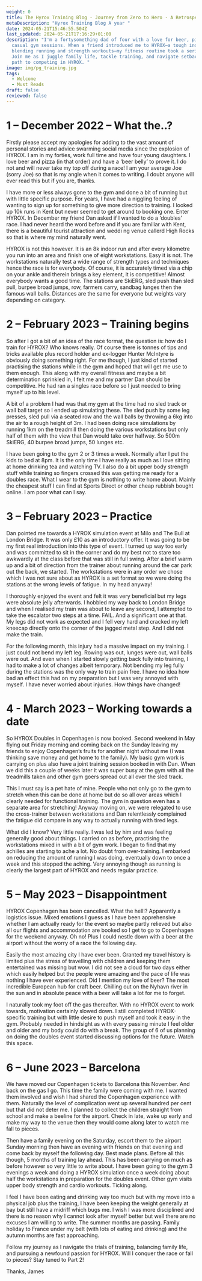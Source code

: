 ```yaml
---
weight: 0
title: The Hyrox Training Blog - Journey from Zero to Hero - A Retrospective Part 1
metaDescription: "Hyrox Training Blog A year "
date: 2024-05-21T15:46:55.504Z
last_updated: 2024-05-21T17:16:29+01:00
description: "I'm a fortysomething dad of four with a love for beer, pizza, and
  casual gym sessions. When a friend introduced me to HYROX—a tough indoor race
  blending running and strength workouts—my fitness routine took a serious turn.
  Join me as I juggle family life, tackle training, and navigate setbacks on my
  path to competing in HYROX. "
image: img/pg_training.jpg
tags:
  - Welcome
  - Must Reads
draft: false
reviewed: false
---
```

# 1 – December 2022 – What the..?

Firstly please accept my apologies for adding to the vast amount of personal stories and advice swarming social media since the explosion of HYROX. I am in my forties, work full time and have four young daughters. I love beer and pizza (in that order) and have a ‘beer belly’ to prove it. I do not and will never take my top off during a race! I am your average Joe (sorry Joe) so that is my angle when it comes to writing. I doubt anyone will ever read this but if you are, thanks.

I have more or less always gone to the gym and done a bit of running but with little specific purpose. For years, I have had a niggling feeling of wanting to sign up for something to give more direction to training. I looked up 10k runs in Kent but never seemed to get around to booking one. Enter HYROX. In December my friend Dan asked if I wanted to do a ‘doubles’ race. I had never heard the word before and if you are familiar with Kent, there is a beautiful tourist attraction and weddi ng venue callerd High Rocks so that is where my mind naturally went.

HYROX is not this however. It is an 8k indoor run and after every kilometre you run into an area and finish one of eight workstations. Easy it is not. The workstations naturally test a wide range of strength types and techniques hence the race is for everybody. Of course, it is accurately timed via a chip on your ankle and therein brings a key element, it is competitive! Almost everybody wants a good time. The stations are SkiERG, sled push than sled pull, burpee broad jumps, row, farmers carry, sandbag lunges then the famous wall balls. Distances are the same for everyone but weights vary depending on category.

# 2 – February 2023 – Training begins

So after I got a bit of an idea of the race format, the question is: how do I train for HYROX? Who knows really. Of course there is tonnes of tips and tricks available plus record holder and ex-logger Hunter McIntyre is obviously doing something right. For me though, I just kind of started practising the stations while in the gym and hoped that will get me use to them enough. This along with my overall fitness and maybe a bit determination sprinkled in, I felt me and my partner Dan should be competitive. He had ran a singles race before so I just needed to bring myself up to his level.

A bit of a problem I had was that my gym at the time had no sled track or wall ball target so I ended up simulating these. The sled push by some leg presses, sled pull via a seated row and the wall balls by throwing a 6kg into the air to a rough height of 3m. I had been doing race simulations by running 1km on the treadmill then doing the various workstations but only half of them with the view that Dan would take over halfway. So 500m SkiERG, 40 burpee broad jumps, 50 lunges etc.

I have been going to the gym 2 or 3 times a week. Normally after I put the kids to bed at 8pm. It is the only time I have really as much as I love sitting at home drinking tea and watching TV. I also do a bit upper body strength stuff while training so fingers crossed this was getting me ready for a doubles race. What I wear to the gym is nothing to write home about. Mainly the cheapest stuff I can find at Sports Direct or other cheap rubbish bought online. I am poor what can I say.

# 3 – February 2023 – Practice

Dan pointed me towards a HYROX simulation event at Milo and The Bull at London Bridge. It was only £10 as an introductory offer. It was going to be my first real introduction into this type of event. I turned up way too early and was committed to sit in the corner and do my best not to stare too awkwardly at the class before that was still in full swing. After a brief warm up and a bit of direction from the trainer about running around the car park out the back, we started. The workstations were in any order we chose which I was not sure about as HYROX is a set format so we were doing the stations at the wrong levels of fatigue. In my head anyway!

I thoroughly enjoyed the event and felt it was very beneficial but my legs were absolute jelly afterwards. I hobbled my way back to London Bridge and when I realised my train was about to leave any second, I attempted to take the escalator two steps at a time. FAIL. And a significant one at that. My legs did not work as expected and I fell very hard and cracked my left kneecap directly onto the corner of the jagged metal step. And I did not make the train.

For the following month, this injury had a massive impact on my training. I just could not bend my left leg. Rowing was out, lunges were out, wall balls were out. And even when I started slowly getting back fully into training, I had to make a lot of changes albeit temporary. Not bending my leg fully during the stations was the only way to train pain free. I have no idea how bad an effect this had on my preparation but I was very annoyed with myself. I have never worried about injuries. How things have changed!

# 4 - March 2023 – Working towards a date

So HYROX Doubles in Copenhagen is now booked. Second weekend in May flying out Friday morning and coming back on the Sunday leaving my friends to enjoy Copenhagen’s fruits for another night without me (I was thinking save money and get home to the family). My basic gym work is carrying on plus also have a joint training session booked in with Dan. When we did this a couple of weeks later it was super busy at the gym with all the treadmills taken and other gym goers spread out all over the sled track.

This I must say is a pet hate of mine. People who not only go to the gym to stretch when this can be done at home but do so all over areas which I clearly needed for functional training. The gym in question even has a separate area for stretching! Anyway moving on, we were relegated to use the cross-trainer between workstations and Dan relentlessly complained the fatigue did compare in any way to actually running with tired legs.

What did I know? Very little really. I was led by him and was feeling generally good about things. I carried on as before, practising the workstations mixed in with a bit of gym work. I began to find that my achilles are starting to ache a lot. No doubt from over-training. I embarked on reducing the amount of running I was doing, eventually down to once a week and this stopped the aching. Very annoying though as running is clearly the largest part of HYROX and needs regular practice.

# 5 – May 2023 – Disappointment

HYROX Copenhagen has been cancelled. What the hell!? Apparently a logistics issue. Mixed emotions I guess as I have been apprehensive whether I am actually ready for the event so maybe partly relieved but also all our flights and accommodation are booked so I get to go to Copenhagen for the weekend anyway. Oh no! Plus I could nestle down with a beer at the airport without the worry of a race the following day.

Easily the most amazing city I have ever been. Granted my travel history is limited plus the stress of travelling with children and keeping them entertained was missing but wow. I did not see a cloud for two days either which easily helped but the people were amazing and the pace of life was nothing I have ever experienced. Did I mention my love of beer? The most incredible European hub for craft beer. Chilling out on the Nyhavn river in the sun and in absolute peace with a beer will take a lot for me to forget.

I naturally took my foot off the gas thereafter. With no HYROX event to work towards, motivation certainly slowed down. I still completed HYROX-specific training but with little desire to push myself and took it easy in the gym. Probably needed in hindsight as with every passing minute I feel older and older and my body could do with a break. The group of 6 of us planning on doing the doubles event started discussing options for the future. Watch this space.

# 6 – June 2023 – Barcelona

We have moved our Copenhagen tickets to Barcelona this November. And back on the gas I go. This time the family were coming with me. I wanted them involved and wish I had shared the Copenhagen experience with them. Naturally the level of complication went up several hundred per cent but that did not deter me. I planned to collect the children straight from school and make a beeline for the airport. Check in late, wake up early and make my way to the venue then they would come along later to watch me fall to pieces.

Then have a family evening on the Saturday, escort them to the airport Sunday morning then have an evening with friends on that evening and come back by myself the following day. Best made plans. Before all this though, 5 months of training lay ahead. This has been carrying on much as before however so very little to write about. I have been going to the gym 3 evenings a week and doing a HYROX simulation once a week doing about half the workstations in preparation for the doubles event. Other gym visits upper body strength and cardio workouts. Ticking along.

I feel I have been eating and drinking way too much but with my move into a physical job plus the training, I have been keeping the weight generally at bay but still have a midriff which bugs me. I wish I was more disciplined and there is no reason why I cannot look after myself better but well there are no excuses I am willing to write. The summer months are passing. Family holiday to France under my belt (with lots of eating and drinking) and the autumn months are fast approaching.

Follow my journey as I navigate the trials of training, balancing family life, and pursuing a newfound passion for HYROX. Will I conquer the race or fall to pieces? Stay tuned to Part 2!

Thanks, 
James